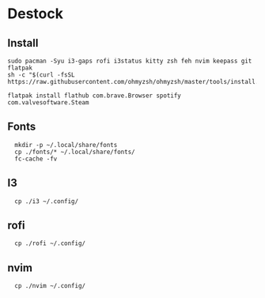 # Destock
## Install

```
sudo pacman -Syu i3-gaps rofi i3status kitty zsh feh nvim keepass git flatpak
sh -c "$(curl -fsSL https://raw.githubusercontent.com/ohmyzsh/ohmyzsh/master/tools/install.sh)"

flatpak install flathub com.brave.Browser spotify com.valvesoftware.Steam

```
## Fonts
```
  mkdir -p ~/.local/share/fonts
  cp ./fonts/* ~/.local/share/fonts/
  fc-cache -fv
```

## I3
```
  cp ./i3 ~/.config/
```

## rofi
```
  cp ./rofi ~/.config/
```

## nvim
```
  cp ./nvim ~/.config/
```


